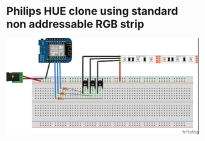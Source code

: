 # Philips HUE clone using standard non addressable RGB strip
![scheme](https://github.com/Supersimo88/Arduino-ESP8266-HomeKit/blob/master/RGBStrip/resources/RGBStrip.jpg)
